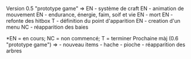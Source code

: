 Version 0.5 "prototype game" =>
EN  - système de craft
EN   - animation de mouvement
EN  - endurance, énergie, faim, soif et vie 
EN  - mort
EN  - refonte des hitbox
T   - définition du point d'apparition
EN  - creation d'un menu
NC  - réapparition des baies

*EN = en cours; NC = non commencé; T = terminer
Prochaine màj (0.6 "prototype game") =>
    - nouveau items
        - hache
        - pioche
    - réapparition des arbres